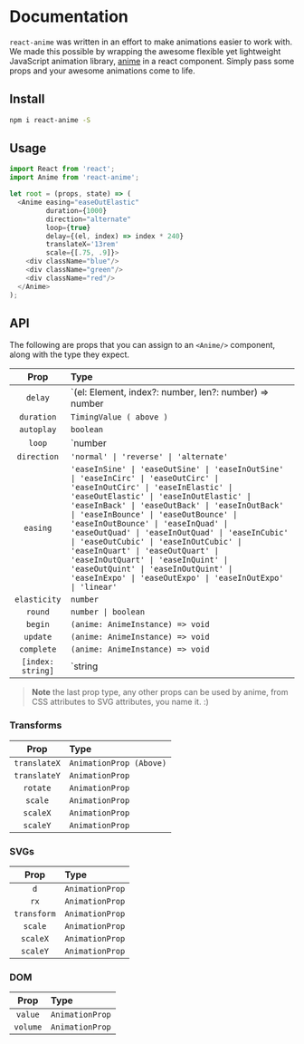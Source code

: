 # Documentation

`react-anime` was written in an effort to make animations easier to work with. We made this possible by wrapping the awesome flexible yet lightweight JavaScript animation library, [anime](https://github.com/juliangarnier/anime) in a react component. Simply pass some props and your awesome animations come to life.

## Install

```bash
npm i react-anime -S
```

## Usage

```js
import React from 'react';
import Anime from 'react-anime';

let root = (props, state) => (
  <Anime easing="easeOutElastic"
         duration={1000}
         direction="alternate"
         loop={true}
         delay={(el, index) => index * 240}
         translateX='13rem'
         scale={[.75, .9]}>
    <div className="blue"/>
    <div className="green"/>
    <div className="red"/>
  </Anime>
);
```

## API

The following are props that you can assign to an `<Anime/>` component, along with the type they expect.

|        Prop       |      Type      |
|:-----------------:|:---------------|
| `delay`           | `(el: Element, index?: number, len?: number) => number | number` |
| `duration`        | `TimingValue ( above )` |
| `autoplay`        | `boolean` |
| `loop`            | `number | boolean` |
| `direction`       | `'normal' \| 'reverse' \| 'alternate'` |
| `easing`          | `'easeInSine' \| 'easeOutSine' \| 'easeInOutSine' \| 'easeInCirc' \| 'easeOutCirc' \| 'easeInOutCirc' \| 'easeInElastic' \| 'easeOutElastic' \| 'easeInOutElastic' \| 'easeInBack' \| 'easeOutBack' \| 'easeInOutBack' \| 'easeInBounce' \| 'easeOutBounce' \| 'easeInOutBounce' \| 'easeInQuad' \| 'easeOutQuad' \| 'easeInOutQuad' \| 'easeInCubic' \| 'easeOutCubic' \| 'easeInOutCubic' \| 'easeInQuart' \| 'easeOutQuart' \| 'easeInOutQuart' \| 'easeInQuint' \| 'easeOutQuint' \| 'easeInOutQuint' \| 'easeInExpo' \| 'easeOutExpo' \| 'easeInOutExpo' \| 'linear'` |
|`elasticity`       | `number` |
| `round`           | `number \| boolean` |
| `begin`           | `(anime: AnimeInstance) => void` |
| `update`          | `(anime: AnimeInstance) => void` |
| `complete`        | `(anime: AnimeInstance) => void` |
| `[index: string]` | `string | number | (string | number)[2] | ((el: Element, index?: number) => string | number) | { value: string | number, delay: TimingValues, duration?: TimingValues, easing?: Easing }` |

> **Note** the last prop type, any other props can be used by anime, from CSS attributes to SVG attributes, you name it. :)

### Transforms

|        Prop       |      Type       |
|:-----------------:|:----------------|
| `translateX`      | `AnimationProp (Above)` |
| `translateY`      | `AnimationProp` |
| `rotate`          | `AnimationProp` |
| `scale`           | `AnimationProp` |
| `scaleX`          | `AnimationProp` |
| `scaleY`          | `AnimationProp` |

### SVGs

|        Prop       |      Type      |
|:-----------------:|:---------------|
| `d`               | `AnimationProp` |
| `rx`              | `AnimationProp` |
| `transform`       | `AnimationProp` |
| `scale`           | `AnimationProp` |
| `scaleX`          | `AnimationProp` |
| `scaleY`          | `AnimationProp` |

### DOM

|        Prop       |      Type       |
|:-----------------:|:----------------|
| `value`           | `AnimationProp` |
| `volume`          | `AnimationProp` |
